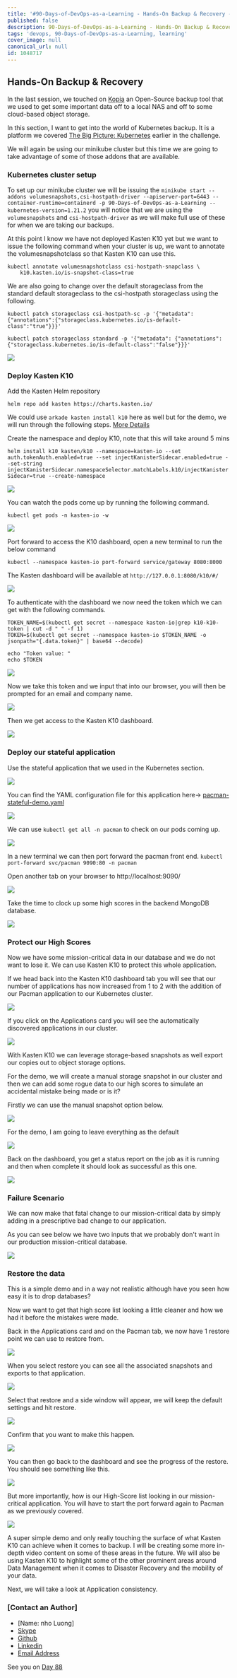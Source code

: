 ```yaml
---
title: '#90-Days-of-DevOps-as-a-Learning - Hands-On Backup & Recovery - Day 87'
published: false
description: 90-Days-of-DevOps-as-a-Learning - Hands-On Backup & Recovery
tags: 'devops, 90-Days-of-DevOps-as-a-Learning, learning'
cover_image: null
canonical_url: null
id: 1048717
---
```


## Hands-On Backup & Recovery

In the last session, we touched on [Kopia](https://kopia.io/) an Open-Source backup tool that we used to get some important data off to a local NAS and off to some cloud-based object storage.

In this section, I want to get into the world of Kubernetes backup. It is a platform we covered [The Big Picture: Kubernetes](Days/day49.md) earlier in the challenge.

We will again be using our minikube cluster but this time we are going to take advantage of some of those addons that are available.

### Kubernetes cluster setup

To set up our minikube cluster we will be issuing the `minikube start --addons volumesnapshots,csi-hostpath-driver --apiserver-port=6443 --container-runtime=containerd -p 90-Days-of-DevOps-as-a-Learning --kubernetes-version=1.21.2` you will notice that we are using the `volumesnapshots` and `csi-hostpath-driver` as we will make full use of these for when we are taking our backups.

At this point I know we have not deployed Kasten K10 yet but we want to issue the following command when your cluster is up, we want to annotate the volumesnapshotclass so that Kasten K10 can use this.

```Shell
kubectl annotate volumesnapshotclass csi-hostpath-snapclass \
    k10.kasten.io/is-snapshot-class=true
```

We are also going to change over the default storageclass from the standard default storageclass to the csi-hostpath storageclass using the following.

```Shell
kubectl patch storageclass csi-hostpath-sc -p '{"metadata": {"annotations":{"storageclass.kubernetes.io/is-default-class":"true"}}}'

kubectl patch storageclass standard -p '{"metadata": {"annotations":{"storageclass.kubernetes.io/is-default-class":"false"}}}'
```

![](Images/Day87_Data1.png)

### Deploy Kasten K10

Add the Kasten Helm repository

`helm repo add kasten https://charts.kasten.io/`

We could use `arkade kasten install k10` here as well but for the demo, we will run through the following steps. [More Details](https://blog.kasten.io/kasten-k10-goes-to-the-arkade)

Create the namespace and deploy K10, note that this will take around 5 mins

`helm install k10 kasten/k10 --namespace=kasten-io --set auth.tokenAuth.enabled=true --set injectKanisterSidecar.enabled=true --set-string injectKanisterSidecar.namespaceSelector.matchLabels.k10/injectKanisterSidecar=true --create-namespace`

![](Images/Day87_Data1.png)

You can watch the pods come up by running the following command.

`kubectl get pods -n kasten-io -w`

![](Images/Day87_Data3.png)

Port forward to access the K10 dashboard, open a new terminal to run the below command

`kubectl --namespace kasten-io port-forward service/gateway 8080:8000`

The Kasten dashboard will be available at `http://127.0.0.1:8080/k10/#/`

![](Images/Day87_Data4.png)

To authenticate with the dashboard we now need the token which we can get with the following commands.

```Shell
TOKEN_NAME=$(kubectl get secret --namespace kasten-io|grep k10-k10-token | cut -d " " -f 1)
TOKEN=$(kubectl get secret --namespace kasten-io $TOKEN_NAME -o jsonpath="{.data.token}" | base64 --decode)

echo "Token value: "
echo $TOKEN
```

![](Images/Day87_Data5.png)

Now we take this token and we input that into our browser, you will then be prompted for an email and company name.

![](Images/Day87_Data6.png)

Then we get access to the Kasten K10 dashboard.

![](Images/Day87_Data7.png)

### Deploy our stateful application

Use the stateful application that we used in the Kubernetes section.

![](Images/Day55_Kubernetes1.png)

You can find the YAML configuration file for this application here-> [pacman-stateful-demo.yaml](Kubernetes/pacman-stateful-demo.yaml)

![](Images/Day87_Data8.png)

We can use `kubectl get all -n pacman` to check on our pods coming up.

![](Images/Day87_Data9.png)

In a new terminal we can then port forward the pacman front end. `kubectl port-forward svc/pacman 9090:80 -n pacman`

Open another tab on your browser to http://localhost:9090/

![](Images/Day87_Data10.png)

Take the time to clock up some high scores in the backend MongoDB database.

![](Images/Day87_Data11.png)

### Protect our High Scores

Now we have some mission-critical data in our database and we do not want to lose it. We can use Kasten K10 to protect this whole application.

If we head back into the Kasten K10 dashboard tab you will see that our number of applications has now increased from 1 to 2 with the addition of our Pacman application to our Kubernetes cluster.

![](Images/Day87_Data12.png)

If you click on the Applications card you will see the automatically discovered applications in our cluster.

![](Images/Day87_Data13.png)

With Kasten K10 we can leverage storage-based snapshots as well export our copies out to object storage options.

For the demo, we will create a manual storage snapshot in our cluster and then we can add some rogue data to our high scores to simulate an accidental mistake being made or is it?

Firstly we can use the manual snapshot option below.

![](Images/Day87_Data14.png)

For the demo, I am going to leave everything as the default

![](Images/Day87_Data15.png)

Back on the dashboard, you get a status report on the job as it is running and then when complete it should look as successful as this one.

![](Images/Day87_Data16.png)

### Failure Scenario

We can now make that fatal change to our mission-critical data by simply adding in a prescriptive bad change to our application.

As you can see below we have two inputs that we probably don't want in our production mission-critical database.

![](Images/Day87_Data17.png)

### Restore the data

This is a simple demo and in a way not realistic although have you seen how easy it is to drop databases?

Now we want to get that high score list looking a little cleaner and how we had it before the mistakes were made.

Back in the Applications card and on the Pacman tab, we now have 1 restore point we can use to restore from.

![](Images/Day87_Data18.png)

When you select restore you can see all the associated snapshots and exports to that application.

![](Images/Day87_Data19.png)

Select that restore and a side window will appear, we will keep the default settings and hit restore.

![](Images/Day87_Data20.png)

Confirm that you want to make this happen.

![](Images/Day87_Data21.png)

You can then go back to the dashboard and see the progress of the restore. You should see something like this.

![](Images/Day87_Data22.png)

But more importantly, how is our High-Score list looking in our mission-critical application. You will have to start the port forward again to Pacman as we previously covered.

![](Images/Day87_Data23.png)

A super simple demo and only really touching the surface of what Kasten K10 can achieve when it comes to backup. I will be creating some more in-depth video content on some of these areas in the future. We will also be using Kasten K10 to highlight some of the other prominent areas around Data Management when it comes to Disaster Recovery and the mobility of your data.

Next, we will take a look at Application consistency.

### [Contact an Author]
* [Name: nho Luong]
* [Skype](luongutnho_skype)
* [Github](https://github.com/nholuongut/)
* [Linkedin](https://www.linkedin.com/in/nholuong/)
* [Email Address](luongutnho@hotmail.com)

See you on [Day 88](day88.md)
